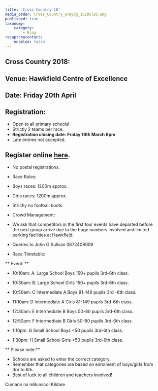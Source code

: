 ```yaml
---
title: 'Cross Country 18'
media_order: Cross_Country_Greybg_1520x720.png
published: true
taxonomy:
    category:
        - Blog
recaptchacontact:
    enabled: false
---
```


## Cross Country 2018:

## Venue: Hawkfield Centre of Excellence

## Date: Friday 20th April

## Registration:

* Open to all primary schools!
* Strictly 2 teams per race.
* **Registration closing date:** **Friday 16th March 6pm**.
* Late entries not accepted. 
## Register online [here](https://goo.gl/forms/QCMid2yvprxEXdsn1).
* No postal registrations.

* Race Rules:
* Boys races: 1200m approx.
* Girls races: 1200m approx.
* Strictly no football boots.

* Crowd Management:

* We ask that competitors in the first four events have departed before the next group arrive due to the huge numbers involved and limited parking facilities at Hawkfield.
* Queries to John O Sulivan 0872408009
* Race Timetable:

** Event: **

* 10:10am: A. Large School Boys 150+ pupils 3rd-6th class.

* 10:30am: B. Large School Girls 150+ pupils 3rd-6th class.

* 10:50am: C Intermediate A Boys 81-149 pupils 3rd -6th class.

* 11:10am: D Intermediate  A Girls 81-149 pupils 3rd-6th class.

* 12:30am: E Intermediate B Boys 50-80 pupils 3rd-6th class.

* 12:50pm: F Intermediate B Girls 50-80 pupils 3rd-6th class. 

* 1:10pm: G Small School Boys <50 pupils 3rd-6th class.

* 1:30pm: H Small School Girls <50 pupils 3rd-6th class.

** Please note:**
* Schools are asked to enter the correct category.
* Remember that categories are based on enrolment of boys/girls from 3rd to 6th.
* Best of luck to all children and teachers involved! 

Cumann na mBunscol Kildare